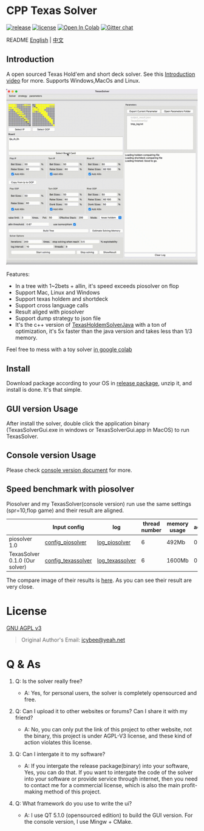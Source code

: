 # CPP Texas Solver

[![release](https://img.shields.io/github/v/release/bupticybee/TexasSolver?style=flat-square)](https://github.com/bupticybee/TexasSolver/releases)
[![license](https://img.shields.io/github/license/bupticybee/TexasSolver?style=flat-square)](https://github.com/bupticybee/TexasSolver/blob/master/LICENSE)
[![Open In Colab](https://colab.research.google.com/assets/colab-badge.svg)](https://colab.research.google.com/github/bupticybee/TexasSolver/blob/console/TexasSolverTechDemo.ipynb)
[![Gitter chat](https://badges.gitter.im/gitterHQ/gitter.png)](https://gitter.im/TexasSolver/TexasSolver)

README [English](README.md) | [中文](README.zh-CN.md)

## Introduction 
A open sourced Texas Hold'em and short deck solver. See this [Introduction video](https://www.youtube.com/watch?v=MydczBwSfWc) for more. Supports Windows,MacOs and Linux.

![](imgs/solver_example.gif)

Features:

- In a tree with 1~2bets + allin, it's speed exceeds piosolver on flop
- Support Mac, Linux and Windows
- Support texas holdem and shortdeck
- Support cross language calls
- Result aliged with piosolver
- Support dump strategy to json file
- It's the c++ version of [TexasHoldemSolverJava](https://github.com/bupticybee/TexasHoldemSolverJava) with a ton of optimization, it's 5x faster than the java version and takes less than 1/3 memory.

Feel free to mess with a toy solver [in google colab](https://colab.research.google.com/github/bupticybee/TexasSolver/blob/console/TexasSolverTechDemo.ipynb)

## Install

Download package according to your OS in [release package](https://github.com/bupticybee/TexasSolver/releases), unzip it, and install is done. It's that simple.

## GUI version Usage

After install the solver, double click the application binary (TexasSolverGui.exe in windows or TexasSolverGui.app in MacOS) to run TexasSolver.

## Console version Usage

Please check [console version document](https://github.com/bupticybee/TexasSolver/tree/console#usage) for more.

## Speed benchmark with piosolver

Piosolver and my TexasSolver(console version) run use the same settings (spr=10,flop game) and their result are aligned.

|                                | Input config                                              | log                                                          | thread number | memory usage | accuracy | converge time |
| ------------------------------ | --------------------------------------------------------- | ------------------------------------------------------------ | ------------- | ------------ | -------- | ------------- |
| piosolver 1.0                  | [config_piosolver](benchmark/benchmark_piosolver.txt)     | [log_piosolver](benchmark/benchmark_outputs/piosolver_log.txt) | 6             | 492Mb        | 0.29%    | 242s          |
| TexasSolver 0.1.0 (Our solver) | [config_texassolver](benchmark/benchmark_texassolver.txt) | [log_texassolver](benchmark/benchmark_outputs/texassolver_log.txt) | 6             | 1600Mb       | 0.275%   | 172s          |

The compare image of their results is  [here](benchmark/benchmark_outputs/result_compair.png). As you can see their result are very close.

# License

[GNU AGPL v3](https://www.gnu.org/licenses/agpl-3.0.en.html)

> Original Author's Email: icybee@yeah.net

# Q & As

1. Q: Is the solver really free?
   - A: Yes, for personal users, the solver is completely opensourced and free.

2. Q: Can I upload it to other websites or forums? Can I share it with my friend?
   - A: No, you can only put the link of this project to other website, not the binary, this project is under AGPL-V3 license, and these kind of action violates this license.

3. Q: Can I intergate it to my software?
   - A: If you intergate the release package(binary) into your software, Yes, you can do that. If you want to intergate the code of the solver into your software or provide service through internet, then you need to contact me for a commercial license, which is also the main profit-making method of this project.

4. Q: What framework do you use to write the ui?
   - A: I use QT 5.1.0 (opensourced edition) to build the GUI version. For the console version, I use Mingw + CMake.

